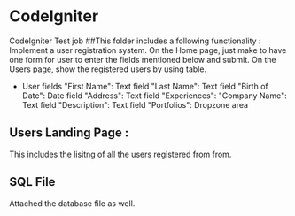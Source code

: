 # CodeIgniter
CodeIgniter Test job
##This folder includes a following functionality : 
Implement a user registration system.
On the Home page, just make to have one form for user to enter the fields mentioned below and submit.
On the Users page, show the registered users by using table.
- User fields
   "First Name": Text field
   "Last Name": Text field
   "Birth of Date": Date field
   "Address": Text field
   "Experiences":
      "Company Name": Text field
	  "Description": Text field
   "Portfolios": Dropzone area

## Users Landing Page : 
This includes the lisitng of all the users registered from from.

## SQL File
Attached the database file as well.

